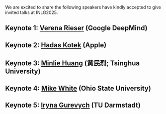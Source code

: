 We are excited to share the following speakers have kindly accepted to give invited talks at INLG2025.

## Keynote 1: [Verena Rieser](https://uk.linkedin.com/in/verena-rieser-3590b86?trk=public_post-text) (Google DeepMind)

<!-- **Time:** TBA

**Title:** TBA

**Abstract:** TBA

**Short Bio:** TBA -->

## Keynote 2: [Hadas Kotek](https://www.linkedin.com/in/hadas-kotek-phd?trk=public_post-text) (Apple)

<!-- **Time:** TBA

**Title:** TBA

**Abstract:** TBA

**Short Bio:** TBA -->

## Keynote 3: [Minlie Huang](https://cn.linkedin.com/in/minlie-huang-tsinghua?trk=public_post-text) (黄民烈; Tsinghua University)

<!-- **Time:** TBA

**Title:** TBA

**Abstract:** TBA

**Short Bio:** TBA -->

## Keynote 4: [Mike White](https://www.linkedin.com/in/michael-white-16546184?trk=public_post-text) (Ohio State University)

<!-- **Time:** TBA

**Title:** TBA

**Abstract:** TBA

**Short Bio:** TBA -->

## Keynote 5: [Iryna Gurevych](https://de.linkedin.com/in/iryna-gurevych-73a46364?trk=public_post-text) (TU Darmstadt)

<!-- **Time:** TBA

**Title:** TBA

**Abstract:** TBA

**Short Bio:** TBA -->